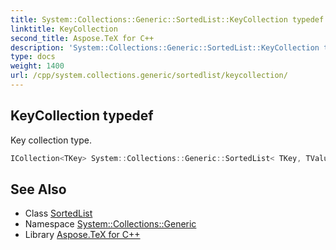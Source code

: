 ```yaml
---
title: System::Collections::Generic::SortedList::KeyCollection typedef
linktitle: KeyCollection
second_title: Aspose.TeX for C++
description: 'System::Collections::Generic::SortedList::KeyCollection typedef. Key collection type in C++.'
type: docs
weight: 1400
url: /cpp/system.collections.generic/sortedlist/keycollection/
---
```

## KeyCollection typedef


Key collection type.

```cpp
ICollection<TKey> System::Collections::Generic::SortedList< TKey, TValue >::KeyCollection
```

## See Also

* Class [SortedList](../)
* Namespace [System::Collections::Generic](../../)
* Library [Aspose.TeX for C++](../../../)
